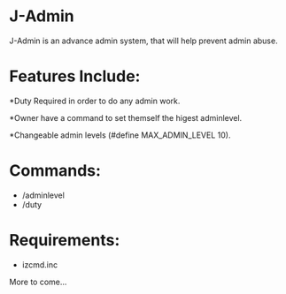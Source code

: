 # J-Admin

J-Admin is an advance admin system, that will help prevent admin abuse.

# Features Include:

*Duty Required in order to do any admin work.

*Owner have a command to set themself the higest adminlevel.

*Changeable admin levels (#define MAX_ADMIN_LEVEL 10).

# Commands:

* /adminlevel
* /duty

# Requirements:

* izcmd.inc

More to come...
